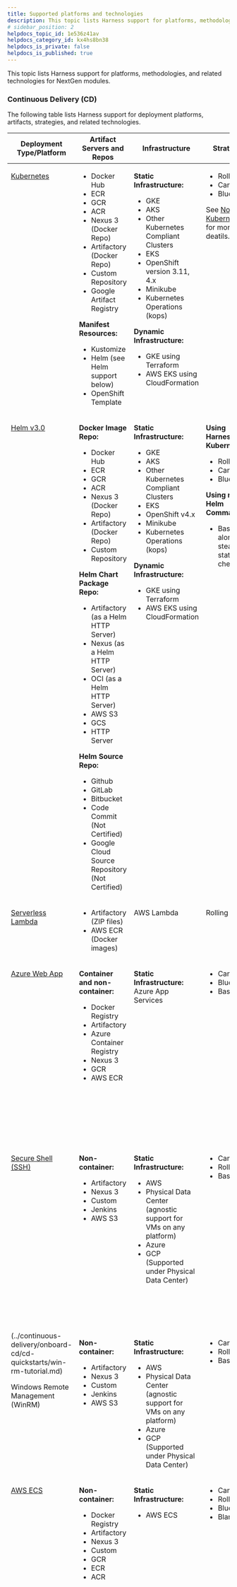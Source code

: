 ```yaml
---
title: Supported platforms and technologies
description: This topic lists Harness support for platforms, methodologies, and related technologies.
# sidebar_position: 2
helpdocs_topic_id: 1e536z41av
helpdocs_category_id: kx4hs8bn38
helpdocs_is_private: false
helpdocs_is_published: true
---
```


This topic lists Harness support for platforms, methodologies, and related technologies for NextGen modules.

### Continuous Delivery (CD)

The following table lists Harness support for deployment platforms, artifacts, strategies, and related technologies.



<table class="blueTable">
<thead>
  <tr>
    <th> Deployment Type/Platform</th>
    <th> Artifact Servers and Repos</th>
    <th> Infrastructure</th>
    <th> Strategies</th>
    <th> Verification</th>
  </tr>
</thead>
<tbody>
  <tr valign="top">
    <td>
      <p> <a href="#see-also">Kubernetes</a></p>
    </td>
    <td>
      <ul>
        <li>Docker Hub</li>
        <li>ECR</li>
        <li>GCR</li>
        <li>ACR</li>
        <li>Nexus 3 (Docker Repo)</li>
        <li>Artifactory (Docker Repo)</li>
        <li>Custom Repository</li>
        <li>Google Artifact Registry</li>
      </ul>
      <p> <strong>Manifest Resources:</strong></p>
      <ul>
        <li>Kustomize</li>
        <li>Helm (see Helm support below)</li>
        <li>OpenShift Template</li>
      </ul>
    </td>
    <td>
      <p> <strong>Static Infrastructure:</strong></p>
      <ul>
        <li>GKE</li>
        <li>AKS</li>
        <li>Other Kubernetes Compliant Clusters</li>
        <li>EKS</li>
        <li>OpenShift version 3.11, 4.x</li>
        <li>Minikube</li>
        <li>Kubernetes Operations (kops)</li>
      </ul>
      <p> <strong>Dynamic Infrastructure:</strong></p>
      <ul>
        <li>GKE using Terraform</li>
        <li>AWS EKS using CloudFormation</li>
      </ul>
    </td>
    <td>
      <ul>
        <li>Rolling</li>
        <li>Canary</li>
        <li>Blue/Green</li>
      </ul>
      <p>See <a href="#notes">Note on Kubernetes</a> for more deatils.</p>
    </td>
    <td>
      <p> <strong>Rolling:</strong></p>
      <ul>
        <li>Previous Analysis - Synthetic Load</li>
      </ul>
      <p> <strong>Canary:</strong></p>
      <ul>
        <li>Canary Analysis - Realtime Load</li>
      </ul>
      <p> <strong>Blue/Green:</strong></p>
      <ul>
        <li>Previous Analysis - Synthetic Load</li>
      </ul>
    </td>
  </tr>
  <tr valign="top">
    <td>
      <p><a href="#see-also">Helm v3.0</a></p>
    </td>
    <td>
      <p> <strong>Docker Image Repo:</strong></p>
      <ul>
        <li>Docker Hub</li>
        <li>ECR</li>
        <li>GCR</li>
        <li>ACR</li>
        <li>Nexus 3 (Docker Repo)</li>
        <li>Artifactory (Docker Repo)</li>
        <li>Custom Repository</li>
      </ul>
      <p> <strong>Helm Chart Package Repo:</strong></p>
      <ul>
        <li>Artifactory (as a Helm HTTP Server)</li>
        <li>Nexus (as a Helm HTTP Server)</li>
        <li>OCI (as a Helm HTTP Server)</li>
        <li>AWS S3</li>
        <li>GCS</li>
        <li>HTTP Server</li>
      </ul>
      <p> <strong>Helm Source Repo:</strong></p>
      <ul>
        <li>Github</li>
        <li>GitLab</li>
        <li>Bitbucket</li>
        <li> Code Commit (Not Certified)</li>
        <li> Google Cloud Source Repository (Not Certified)</li>
      </ul>
    </td>
    <td>
      <p> <strong>Static Infrastructure:</strong></p>
      <ul>
        <li>GKE</li>
        <li>AKS</li>
        <li>Other Kubernetes Compliant Clusters</li>
        <li>EKS</li>
        <li>OpenShift v4.x</li>
        <li>Minikube</li>
        <li>Kubernetes Operations (kops)</li>
      </ul>
      <p> <strong>Dynamic Infrastructure:</strong></p>
      <ul>
        <li>GKE using Terraform</li>
        <li>AWS EKS using CloudFormation</li>
      </ul>
    </td>
    <td>
      <p> <strong>Using Harness Kubernetes:</strong></p>
      <ul>
        <li>Rolling</li>
        <li>Canary</li>
        <li>Blue/Green</li>
      </ul>
      <p> <strong>Using native Helm Command:</strong></p>
      <ul>
        <li>Basic along with steady state check</li>
      </ul>
    </td>
    <td>
      <p> Previous Analysis - Synthetic Load</p>
    </td>
  </tr>
  <tr valign="top">
    <td>
      <p><a href="#see-also">Serverless Lambda</a></p>
    </td>
    <td>
      <ul>
        <li>Artifactory (ZIP files)</li>
        <li>AWS ECR (Docker images)</li>
      </ul>
    </td>
    <td>
      <p>AWS Lambda</p>
    </td>
    <td>
      <p>Rolling</p>
    </td>
    <td>
      <p> Previous Analysis - Synthetic Load</p>
    </td>
  </tr>
  <tr valign="top">
    <td>
      <p> <a href="#see-also">Azure Web App</a></p>
    </td>
    <td>
      <p> <strong>Container and non-container:</strong></p>
      <ul>
        <li>Docker Registry</li>
        <li>Artifactory</li>
        <li>Azure Container Registry</li>
        <li>Nexus 3</li>
        <li>GCR</li>
        <li>AWS ECR</li>
      </ul>
    </td>
    <td>
      <p> <strong>Static Infrastructure:</strong><br/>Azure App Services</p>
    </td>
    <td>
      <ul>
        <li>Canary</li>
        <li>Blue/Green</li>
        <li>Basic</li>
      </ul>
    </td>
    <td>
      <p> <strong>Basic:</strong></p>
      <ul>
        <li>Previous Analysis - Synthetic Load</li>
      </ul>
      <p> <strong>Canary:</strong></p>
      <ul>
        <li>Canary Analysis - Realtime Load</li>
      </ul>
      <p> <strong>Blue/Green:</strong></p>
      <ul>
        <li>Previous Analysis - Synthetic Load</li>
      </ul>
    </td>
  </tr>
  <tr valign="top">
    <td>
      <p> <a href="#see-also">Secure Shell (SSH)</a></p>
    </td>
    <td>
      <p> <strong>Non-container:</strong></p>
      <ul>
        <li>Artifactory</li>
        <li>Nexus 3</li>
        <li>Custom</li>
        <li>Jenkins</li>
        <li>AWS S3</li>
      </ul>
    </td>
    <td>
      <p> <strong>Static Infrastructure:</strong></p>
      <ul>
        <li>AWS</li>
        <li>Physical Data Center (agnostic support for VMs on any platform)</li>
        <li>Azure</li>
        <li>GCP (Supported under Physical Data Center)</li>
      </ul>
    </td>
    <td>
      <ul>
        <li>Canary</li>
        <li>Rolling</li>
        <li>Basic</li>
      </ul>
    </td>
    <td>
      <p> <strong>Basic:</strong></p>
      <ul>
        <li>Previous Analysis - Synthetic Load</li>
      </ul>
      <p> <strong>Canary:</strong></p>
      <ul>
        <li>Canary Analysis - Realtime Load</li>
      </ul>
      <p> <strong>Rolling:</strong></p>
      <ul>
        <li>Previous Analysis - Synthetic Load</li>
      </ul>
    </td>
  </tr>
  <tr valign="top">
    <td>
      (../continuous-delivery/onboard-cd/cd-quickstarts/win-rm-tutorial.md)
      <p>Windows Remote Management (WinRM)</p>
    </td>
    <td>
      <p> <strong>Non-container:</strong></p>
      <ul>
        <li>Artifactory</li>
        <li>Nexus 3</li>
        <li>Custom</li>
        <li>Jenkins</li>
        <li>AWS S3</li>
      </ul>
    </td>
    <td>
      <p> <strong>Static Infrastructure:</strong></p>
      <ul>
        <li>AWS</li>
        <li>Physical Data Center (agnostic support for VMs on any platform)</li>
        <li>Azure</li>
        <li>GCP (Supported under Physical Data Center)</li>
      </ul>
    </td>
    <td>
      <ul>
        <li>Canary</li>
        <li>Rolling</li>
        <li>Basic</li>
      </ul>
    </td>
    <td>
      <p> Previous Analysis - Synthetic Load</p>
    </td>
  </tr>
  <tr valign="top">
    <td>
      <p> <a href="#see-also">AWS ECS</a></p>
    </td>
    <td>
      <p> <strong>Non-container:</strong></p>
      <ul>
        <li>Docker Registry</li>
        <li>Artifactory</li>
        <li>Nexus 3</li>
        <li>Custom</li>
        <li>GCR</li>
        <li>ECR</li>
        <li>ACR</li>
      </ul>
    </td>
    <td>
      <p> <strong>Static Infrastructure:</strong></p>
      <ul>
        <li>AWS ECS</li>
      </ul>
    </td>
    <td>
      <ul>
        <li>Canary</li>
        <li>Rolling</li>
        <li>Blue/Green</li>
        <li>Blank</li>
      </ul>
    </td>
    <td>
      <p> <strong>Deployment Type - EC2:</strong></p>
      <ul>
        <li> <strong>Canary:</strong> Canary Analysis - Realtime Load</li>
        <li> <strong>Blue/Green:</strong> Previous Analysis - Synthetic Load</li>
        <li> <strong>Rolling:</strong> Previous Analysis - Synthetic Load</li>
      </ul>
      <p> <strong>Deployment Type - Fargate:</strong></p>
      <p>Same strategy support as EC2.</p>
      <p>For Fargate: The <code>complete-docker-id</code><br/>must be present in the monitoring provider.</p>
    </td>
  </tr>
</tbody>
</table>

#### Deployment notes

The following notes clarify support of some platform features.

##### Kubernetes

See [What Can I Deploy in Kubernetes?](../continuous-delivery/cd-technical-reference/cd-k8s-ref/what-can-i-deploy-in-kubernetes.md).

##### Kubernetes version support

The following versions are tested and supported for Kubernetes Canary, Rolling, and Blue/Green deployments:

* 1.13.0
* 1.14.0
* 1.15.0
* 1.16.0
* 1.17.0
* 1.18.0
* 1.19.4
* 1.20.0
* 1.21.0
* 1.22.0
* 1.23.0
* 1.24.3

For details on other tools and version included in Harness, see [SDKs installed with the Delegate](#sd_ks_installed_with_the_delegate).

Guidelines:

* Harness will officially support 3 previous versions from the last stable release. For example, the current most recent stable release is 1.24.3, and so Harness supports 1.23, 1.22, and 1.21.
* Harness supports any other versions of Kubernetes you are using on a best effort basis.
* Harness commits to support new minor versions within 3 months of the first stable release. For example, if the stable release of 1.24.3 occurs on August 15th, we will support it for compatibility by November 15th.

##### Helm

Helm chart dependencies are not supported in Git source repositories (Harness [Code Repo Connectors](/docs/category/code-repo-connectors)). Helm chart dependencies are supported in Helm Chart Repositories.

##### Artifact servers, repos, and artifacts

Harness uses **Metadata only** when downloading artifact sources.

For pulling Docker images from Docker repos, Harness has a limit of 10000 for private Docker repos, and 250 for public (no username or password required) Docker repos.

The following table lists Harness integrations and their artifact source support:



|  |  |  |  |  |  |  |  |  |  |  |  |
| --- | --- | --- | --- | --- | --- | --- | --- | --- | --- | --- | --- |
|  | **Docker Hub** | **ECR** | **GCR** | **ACR** | **Artifactory** | **Nexus 3** | **Custom**  | **Google Artifact Registry** | **Github Artifact Registry** | **Jenkins** | **AWS S3** |
| **Kubernetes** | ✅ | ✅ | ✅ | ✅ | ✅ | ✅ | ✅ | ✅ | ✅ |  |  |
| **Helm** | ✅ | ✅ | ✅ | ✅ | ✅ | ✅ | ✅ |  |  |  |  |
| **AWS ECS** | ✅ | ✅ | ✅ | ✅ | ✅ | ✅ | ✅ |  |  |  |  |
| **Azure Web Apps** | ✅ | ✅ | ✅ | ✅ | ✅ | ✅ |  |  |  |  |  |
| **SSH** |  |  |  |  | ✅ | ✅ | ✅ |  |  | ✅ | ✅ |
| **WinRM** |  |  |  |  | ✅ | ✅ | ✅ |  |  | ✅ | ✅ |
| **Serverless** |  | ✅ |  |  | ✅ |  |  |  |  |  | ✅ |

##### Manifest and Config file Store Support

The following table lists where you can store your manifests or config files for each integration.



|  |  |  |  |  |  |  |  |  |  |  |  |
| --- | --- | --- | --- | --- | --- | --- | --- | --- | --- | --- | --- |
|  | **Github** | **Gitlab** | **Bitbucket** | **Harness Filestore** | **Any Git** | **OCI Helm** | **HTTP Helm** | **AWS S3** | **Custom** | **Google Cloud Storage** | **Inherit from manifest** |
| **Kubernetes** | ✅ | ✅ | ✅ | ✅ | ✅ | ✅ | ✅ | ✅ | ✅ | ✅ | ✅ |
| **Values YAML** | ✅ | ✅ | ✅ | ✅ | ✅ |  |  |  | ✅ |  | ✅ |
| **Kustomize** | ✅ | ✅ | ✅ | ✅ | ✅ |  |  |  |  |  |  |
| **Kustomize****Patches** | ✅ | ✅ | ✅ | ✅ | ✅ |  |  |  |  |  | ✅ |
| **Openshift****Template** | ✅ | ✅ | ✅ | ✅ | ✅ |  |  |  | ✅ |  |  |
| **Openshift****Params** | ✅ | ✅ | ✅ | ✅ | ✅ |  |  |  | ✅ |  |  |
| **AWS ECS** | ✅ | ✅ | ✅ | ✅ | ✅ |  |  |  |  |  | ✅ |
| **Helm Chart** | ✅ | ✅ | ✅ | ✅ | ✅ | ✅ | ✅ | ✅ | ✅ | ✅ | ✅ |
| **Serverless.com** | ✅ | ✅ | ✅ |  | ✅ |  |  |  |  |  |  |
| **SSH** |  |  |  | ✅ |  |  |  |  |  |  |  |
| **WinRM** |  |  |  | ✅ |  |  |  |  |  |  |  |
| **Azure Web Apps** |  |  |  | ✅ |  |  |  |  |  |  |  |

##### Terraform version support

Harness does not include Terraform on the Harness Delegate. You must install Terraform on the Delegate when using Terraform in Harness. For more information, go to [Terraform How-tos](../continuous-delivery/cd-advanced/terraform-category/terraform-how-tos.md).

Harness supports the following Terraform versions:

* v1.1.9
* v1.0.0
* v0.15.5
* v0.15.0
* v0.14.0

Some Harness features might require specific Terraform versions.

##### Azure AKS clusters

To use an AKS cluster for deployment, the AKS cluster must have local accounts enabled (AKS property `disableLocalAccounts=false`).

##### AWS and Azure GovCloud

Harness is now certified in Azure GovCloud and AWS GovCloud.

### GitOps

Harness GitOps lets you perform GitOps deployments in Harness. You define the desired state of the service you want to deploy in your Git manifest, and then use Harness GitOps to sync state with your live Kubernetes cluster.

GitOps supports the following:

* Source Repositories:
	+ All Git providers.
	+ HTTP Helm repos.
* Target clusters:
	+ Kubernetes clusters hosted on any platform:
		- GKE.
		- AKS.
		- EKS.
		- Other Kubernetes-compliant clusters.
		- OpenShift version 3.11, 4.x.
		- Minikube.
		- Kubernetes Operations (kops).
* Repository Certificates:
	+ TLS Certificate (PEM format).
	+ SSH Known Host Entry.
* GnuPG Keys:
	+ GnuPG Public Key Data (ASCII-armored).

See [Harness GitOps Basics](../continuous-delivery/cd-gitops/harness-git-ops-basics.md) and [Harness CD GitOps Quickstart](../continuous-delivery/cd-gitops/harness-cd-git-ops-quickstart.md)

### Continuous Integration (CI)

The following table lists Harness support for CI platforms, repos, registries, and related technologies.

<table>
  <thead>
    <tr>
      <th>Source Code Management (SCM)</th>
      <th>Artifact Repos</th>
      <th>Container Registries</th>
      <th>Build Farm Platforms</th>
      <th>Testing Frameworks Supported</th>
    </tr>
  </thead>
  <tbody>
    <tr valign="top">
      <td>
        <ul>
          <li>GitLab</li>
          <li>Bitbucket</li>
          <li>GitHub</li>
        </ul>
      </td>
      <td>
        <ul>
          <li>Artifactory</li>
          <li>AWS S3</li>
          <li>GCP GCS</li>
        </ul>
      </td>
      <td>
        <ul>
          <li>Amazon Elastic Container Registry (ECR)</li>
          <li>Google Container Registry (GCR)</li>
          <li>Docker registries (e.g. Docker Hub)</li>
          <li>Other</li>
        </ul>
      </td>
      <td>
        <ul>
          <li>Kubernetes cluster (platform agnostic)</li>
          <li>Amazon Elastic Kubernetes Service (Amazon EKS)</li>
          <li>Google Kubernetes Engine (GKE)</li>
          <li>AWS Linux and Windows VMs</li>
          <li>Red Hat OpenShift 4</li>
        </ul>
      </td>
      <td>
        <p>Currently, Harness supports:</p>
        <ul>
          <li>Bazel</li>
          <li>Maven</li>
          <li>Gradle</li>
        </ul>
        <p> More frameworks will be supported soon.</p>
      </td>
    </tr>
  </tbody>
</table>

 More frameworks will be supported soon. 

### Continuous Verification

Harness supports the following metrics and logging platforms.

#### Metrics providers

The following table lists Harness support for metrics platforms (APMs).



|  Metrics Provider Name |  Metric Pack |  Deployment Verification |
| --- | --- | --- |
| [AppDynamics](../continuous-delivery/cd-execution/cv-category/verify-deployments-with-app-dynamics.md) |  Business Transactions |  Yes |
| [AppDynamics](../continuous-delivery/cd-execution/cv-category/verify-deployments-with-app-dynamics.md) |  JVM and Infra Metrics | Supported via Custom Metrics |
| [New Relic](../continuous-delivery/cd-execution/cv-category/verify-deployments-with-new-relic.md) |  Business Transactions |  Yes |
|  New Relic |  Insights | Supported via Custom Metrics |
| [Google Cloud Operations (GCP)](../continuous-delivery/cd-execution/cv-category/verify-deployments-with-google-cloud-operations.md) |  Infrastructure Metrics |  Yes |
|  Google Cloud Operations (GCP) |  Custom metrics from explorer | No |
| [Prometheus](../continuous-delivery/cd-execution/cv-category/verify-deployment-with-prometheus.md) |  Custom metrics from Prometheus |  Yes |
| [Datadog](../continuous-delivery/cd-execution/cv-category/verify-deployments-with-datadog.md) |  Docker Infra Metrics |  Yes |
| [Dynatrace](../continuous-delivery/cd-execution/cv-category/verify-deployments-with-dynatrace.md) |  Performance |  Yes |

#### Log providers

Most logging platforms are also supported.



|  |  |
| --- | --- |
| **Log Provider Name** | **Deployment Verification** |
| [Splunk](../continuous-delivery/cd-execution/cv-category/verify-deployments-with-splunk.md) | Yes |
| [Google Cloud Operations (GCP)](../continuous-delivery/cd-execution/cv-category/verify-deployments-with-google-cloud-operations.md) | Yes |

#### Custom health sources

Harness offers support for all major APM vendors and log providers, but there are cases where a customized APM or log provider is needed. The Custom Health Source lets you customize APMs and log providers of your choice.

See [Verify Deployments with Custom Health Source](../continuous-delivery/cd-execution/cv-category/verify-deployments-with-custom-health-metrics.md).

### Cloud Cost Management

#### Supported Kubernetes Management Platform

The following section lists the support for the Kubernetes management platform for CCM:



|  |  |  |
| --- | --- | --- |
| **Technology** | **Supported Platform** | **Pricing** |
| OpenShift 3.11 | GCP | GCP |
| OpenShift 4.3 | AWSOn-Prem | AWSCustom-rate\* |
| Rancher | AWS | Custom-rate\*\* |
| Kops (Kubernetes Operations) | AWS | AWS |
| Tanzu Kubernetes Grid Integrated Edition (TKGI) | On-Prem | Custom-rate\*\*\* |

\*Cost data is supported for On-Prem OpenShift 4.3. This uses a custom rate.

\*\*Cost data is supported for K8s workloads on AWS managed by Rancher, but the cost falls back to the custom rate.

\*\*\*Cost is computed using a custom rate. This can be modified by Harness on request.

#### Supported ingress controllers for Kubernetes AutoStopping

The following table lists the ingress controllers supported for Kubernetes AutoStopping:



|  |  |
| --- | --- |
| **Ingress Controller** | **Extent of Support** |
| Nginx ingress controller | Fully supported |
| HAProxy ingress controller | Fully supported |
| Traefik as ingress gateway | Supported using ingress routes and manually configured middlewares |
| Istio as API gateway | Fully supported |
| Ambassador as API gateway | Supported by manually editing the mapping |

#### Feature Support Matrix

This section lists the feature support matrix for the supported cloud platforms:

##### AWS Service



|  |  |  |  |
| --- | --- | --- | --- |
|  | **Inventory Dashboard** | **Recommendations** | **AutoStopping** |
| **EC2** | Yes | Coming soon | Yes (With Spot Orchestration) |
| **ECS** | Yes | Coming soon | Yes |
| **EKS** | Yes | Yes | Yes |
| **RDS** | Yes | No | Yes |
| **EBS** | Yes | No | No |
| **Snapshots** | Yes | No | NA |
| **Elastic** **IPs** | Yes | No | NA |
| **ASGs** | No | No | Yes (With Spot Orchestration) |

##### GCP Product



|  |  |  |  |
| --- | --- | --- | --- |
|  | **Inventory Dashboard** | **Recommendations** | **AutoStopping** |
| **GCE VMs** | Yes | Coming soon | Coming soon |
| **GKE** | Yes | Yes | Yes |

##### Azure Product



|  |  |  |  |
| --- | --- | --- | --- |
|  | **Inventory Dashboard** | **Recommendations** | **AutoStopping** |
| **Virtual Machine** | Coming soon | Coming soon | Yes (With Spot Orchestration) |
| **AKS** | Yes | Yes | Yes |

### Service Reliability Management

Harness supports the following Health Sources and Change Sources.

#### Health sources

 A Health Source monitors changes in health trends of the Service using metrics and logs collected from an APM and log provider respectively.

Harness offers support for all major APM vendors, but there are cases where a customized APM is needed. The [Custom Health Source](../continuous-delivery/cd-execution/cv-category/verify-deployments-with-custom-health-metrics.md) lets you customize APMs of your choice.

##### Metrics providers and logging tools

Currently, Harness supports the following APMs and logging tools:

* AppDynamics
* Prometheus
* Dynatrace
* Splunk
* Custom Health Source
* Google Cloud Operations (formerly Stackdriver)
* New Relic
* Datadog

More tools will be added soon.

#### Change sources

A Change Source monitors change events related to deployments, infrastructure changes, and incidents. Following Change Sources are supported:

* Harness CD NextGen
* Harness CD
* PagerDuty

### Security Testing Orchestration

See [Security Step Settings Reference](../security-testing-orchestration/sto-techref-category/security-step-settings-reference.md).

### Feature Flags

Harness Feature Flags support [client-side and server-side SDKs](../feature-flags/4-ff-sdks/1-sdk-overview/1-client-side-and-server-side-sdks.md) for a number of programming languages.

#### Client-side SDKs

The following table lists the Client-side Feature Flag SDKs Harness supports.



|  SDK |  Documentation |
| --- | --- |
| [Android](https://github.com/harness/ff-android-client-sdk) | [Android SDK Reference](../feature-flags/4-ff-sdks/2-client-sdks/1-android-sdk-reference.md) |
| [iOS](https://github.com/harness/ff-ios-client-sdk) | [iOS SDK Reference](../feature-flags/4-ff-sdks/2-client-sdks/3-ios-sdk-reference.md) |
| [Flutter](https://github.com/harness/ff-flutter-client-sdk) | [Flutter SDK Reference](../feature-flags/4-ff-sdks/2-client-sdks/2-flutter-sdk-reference.md) |
| [Javascript](https://github.com/harness/ff-javascript-client-sdk) | [Javascript SDK Reference](../feature-flags/4-ff-sdks/2-client-sdks/4-java-script-sdk-references.md) |
| [React Native](https://github.com/harness/ff-react-native-client-sdk) | [React Native SDK Reference](../feature-flags/4-ff-sdks/2-client-sdks/5-react-native-sdk-reference.md) |
| [Xamarin](https://github.com/harness/ff-xamarin-client-sdk) | [Xamarin SDK Reference](../feature-flags/4-ff-sdks/2-client-sdks/6-xamarin-sdk-reference.md) |

####  Server-side SDKs

The following table lists the Server-side Feature Flag SDKs Harness supports.



|  SDK |  Documentation |
| --- | --- |
| [.NET](https://github.com/harness/ff-dotnet-server-sdk) | [.NET SDK Reference](../feature-flags/4-ff-sdks/3-server-sdks/4-net-sdk-reference.md) |
| [Go](https://github.com/harness/ff-golang-server-sdk) | [Go SDK Reference](../feature-flags/4-ff-sdks/3-server-sdks/2-feature-flag-sdks-go-application.md) |
| [Java](https://github.com/harness/ff-java-server-sdk) | [Java SDK Reference](../feature-flags/4-ff-sdks/3-server-sdks/3-integrate-feature-flag-with-java-sdk.md) |
| [Node.js](https://github.com/harness/ff-nodejs-server-sdk) | [Node.js SDK Reference](../feature-flags/4-ff-sdks/3-server-sdks/5-node-js-sdk-reference.md) |
| [Python](https://github.com/harness/ff-python-server-sdk) | [Python SDK Reference](../feature-flags/4-ff-sdks/3-server-sdks/7-python-sdk-reference.md) |
| [Ruby](https://github.com/harness/ff-ruby-server-sdk) | [Ruby SDK Reference](../feature-flags/4-ff-sdks/3-server-sdks/8-ruby-sdk-reference.md) |
| [PHP](https://github.com/harness/ff-php-server-sdk) | [PHP SDK Reference](../feature-flags/4-ff-sdks/3-server-sdks/6-php-sdk-reference.md) |

### Harness Chaos Engineering

Perform chaos experiments on applications in your infrastructure, such as a Kubernetes cluster. Use predefined or custom, Workflow templates.

See [Introduction to Chaos Module](../chaos-engineering/introduction/introduction-to-chaos-module.md), [HCE Release Guide](../chaos-engineering/introduction/hce-beta-release-guide.md).

### Collaboration

The following table lists Harness support for collaboration tools.

Most providers are used in both Pipeline Notification Strategies and User Group notifications:

* [Add a Pipeline Notification Strategy](../continuous-delivery/cd-advanced/cd-notifications/notify-users-of-pipeline-events.md)
* [Send Notifications Using Slack](../platform/5_Notifications/send-notifications-using-slack.md)
* [Send Notifications to Microsoft Teams](../platform/5_Notifications/send-notifications-to-microsoft-teams.md)



|  Provider Name |  Notification |  Approval/Change Management |
| --- | --- | --- |
| [Microsoft Teams](../platform/5_Notifications/send-notifications-to-microsoft-teams.md) |  Yes |  N/A |
| [Email](../continuous-delivery/cd-advanced/cd-notifications/notify-users-of-pipeline-events.md) |  Yes |  N/A |
| [Slack](../platform/5_Notifications/send-notifications-using-slack.md) |  Yes |  N/A |
| [Jira](../platform/9_Approvals/adding-jira-approval-stages.md) |  Yes |  Yes |
| [ServiceNow](../platform/9_Approvals/service-now-approvals.md) |  N/A |  Yes |
| [PagerDuty](../continuous-delivery/cd-advanced/cd-notifications/notify-users-of-pipeline-events.md) |  Yes |  N/A |

### Access control

The following table lists Harness support for SSO protocols and tools.

See [Add and Manage Access Control](../feature-flags/1-ff-onboarding/3-ff-security-compliance/1-manage-access-control.md).



|  SSO Type |  SSO Providers |  Authentication Supported |  Authorization (Group Linking) Supported |  SCIM Provisioning |
| --- | --- | --- | --- | --- |
| [SAML 2.0](../platform/3_Authentication/3-single-sign-on-saml.md) |  Okta |  Yes |  Yes |  Yes |
|  |  Azure Active Directory |  Yes |  Yes |  Yes |
|  |  Others |  Yes |  Yes | No |
|  |  OneLogin |  Yes |  Yes |  Yes |
| [OAuth 2.0](../platform/3_Authentication/4-single-sign-on-sso-with-oauth.md) |  Github |  Yes |  No |  N/A |
|  |  GitLab |  Yes |  No |  N/A |
|  |  Bitbucket |  Yes |  No |  N/A |
|  |  Google |  Yes |  No |  N/A |
|  |  Azure |  Yes |  No |  N/A |
|  |  LinkedIn |  Yes |  No |  N/A |
| LDAP (Delegate connectivity needed) |  Active Directory |  Coming soon |  Coming soon |  N/A |
|  |  Open LDAP |  Coming soon |  Coming soon |  N/A |
|  |  Oracle LDAP |  Coming soon |  Coming soon |  N/A |

### Secret management

The following table lists Harness support for cloud platform secrets management services.

See [Harness Secrets Management Overview](../platform/6_Security/1-harness-secret-manager-overview.md).

|  Provider Name |  Key Encryption Support |  Encrypted Data Storaged with Harness |  Support for Referencing Existing Secrets |
| --- | --- | --- | --- |
| [AWS KMS](../platform/6_Security/7-add-an-aws-kms-secrets-manager.md) |  Yes |  Yes |  No |
| [AWS Secret Manager](../platform/6_Security/6-add-an-aws-secret-manager.md) |  Yes |  No |  Yes |
| [Hashicorp Vault](../platform/6_Security/12-add-hashicorp-vault.md) |  Yes |  No |  Yes |
| [Azure Key Vault](../platform/6_Security/8-azure-key-vault.md) |  Yes |  No |  Yes |
| [Google KMS](../platform/6_Security/10-add-google-kms-secrets-manager.md) |  Yes |  Yes |  No |

### Harness Self-Managed Enterprise Edition

The following table lists the major support features for Harness Self-Managed Enterprise Edition offerings.



|  Solution |  Supported Platform |  Connected\* |  HA Supported\*\* |  Monitoring |  Disaster Recovery |  Auto Restart |  Features Under Controlled Release |
| --- | --- | --- | --- | --- | --- | --- | --- |
| [Kubernetes Cluster](/docs/category/kubernetes) |  Kubernetes - GKE - AKS - EKS |  Yes |  Yes | Prometheus, Grafana | Supported | Supported |  |
| [Virtual Machine (VM)](/docs/category/install-on-virtual-machine) |  Linux VM (3 VM minimum) |  Yes |  Yes | Prometheus, Grafana | Supported | Supported |  |

### SDKs installed with the Delegate

Harness Delegate includes binaries for the SDKs that are required for deployments with Harness-supported integrations. These include binaries for Helm, ChartMuseum, `kubectl`, Kustomize, and so on.

##### Kubernetes Deployments

For Kubernetes deployments, the following SDKs/tools are included in the Delegate.

* kubectl: v1.13, v1.19
* Helm: v2.13.1, v3.1.2, v3.8.0
* Kustomize: v3.5.4, v4.0.0
* OpenShift: v4.2.16

The versions can be found in this public GitHub repo: <https://github.com/harness/harness-core/tree/develop/960-api-services/src/main/java/io/harness/delegate/clienttools>

For details on updating the default tool versions, go to [Install Software on the Delegate with Initialization Scripts](../platform/2_Delegates/configure-delegates/run-scripts-on-delegates.md).

For Kubernetes deployments, the following SDKs/tools are certified.



|  |  |  |
| --- | --- | --- |
| **Manifest Type** | **Required Tool/SDK** | **Certified Version** |
| Kubernetes | kubectl | v1.24.3 |
|  | go-template | v0.4 |
| Helm | kubectl | v1.24.3 |
|  | helm | v3.9.2 |
| Helm (chart is stored in GCS or S3) | kubectl | v1.24.3 |
|  | helm | v3.9.2 |
|  | chartmuseum | v0.8.2 and v0.12.0 |
| Kustomize | kubectl | v1.24.3 |
|  | kustomize | v4.5.4 |
| OpenShift | kubectl | v1.24.3 |
|  | oc | v4 |

##### Native Helm deployments

For [Native Helm deployments](../continuous-delivery/onboard-cd/cd-quickstarts/native-helm-quickstart.md), the following SDKs/tools are certified.



|  |  |  |
| --- | --- | --- |
| **Manifest Type** | **Required Tool/SDK** | **Certified Version** |
| Helm Chart | helm | v3.9.2 |
|  | kubectlRequired if Kubernetes version is 1.16+. | v1.24.3 |

##### Install a Delegate with custom SDK and 3rd-party tool binaries

To support customization, Harness provides a Harness Delegate image that does not include any third-party SDK binaries. We call this image the No Tools Image.

Using the No Tools Image and Delegate YAML, you can install the specific SDK versions you want. You install software on the Delegate using the `INIT_SCRIPT` environment variable in the Delegate YAML.

For steps on using the No Tools Delegate image and installing specific SDK versions, see [Install a Delegate with 3rd Party Tool Custom Binaries](../platform/2_Delegates/advanced-installation/install-a-delegate-with-3-rd-party-tool-custom-binaries.md).

### Supported browsers

The following browsers are supported:

* **Chrome**: latest version
* **Firefox**: latest version
* **Safari**: latest version
* All Chromium-based browsers.

Mobile browsers are not supported.

#### Supported screen resolution

Minimum supported screen resolution is 1440x900.

<p id="see-also"></p>
### See Also

* [Kubernetes](/docs/category/kubernetes)
* [Helm v3.0](../continuous-delivery/onboard-cd/cd-quickstarts/helm-cd-quickstart.md)
* [Serverless Lambda](../continuous-delivery/onboard-cd/cd-quickstarts/serverless-lambda-cd-quickstart.md)
* [Azure Web App](../continuous-delivery/onboard-cd/cd-quickstarts/azure-web-apps-tutorial.md)
* [Secure Shell (SSH](../continuous-delivery/onboard-cd/cd-quickstarts/ssh-ng.md)
* [AWS ECS](../continuous-delivery/onboard-cd/cd-quickstarts/ecs-deployment-tutorial.md)
